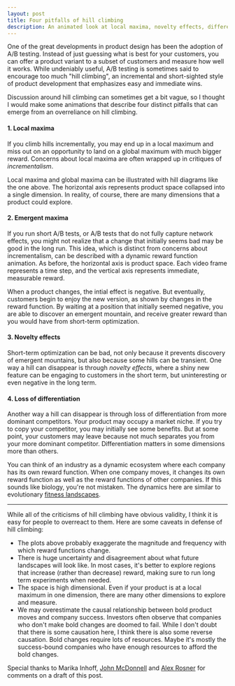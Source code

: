 ```yaml
---
layout: post
title: Four pitfalls of hill climbing
description: An animated look at local maxima, novelty effects, differentiation, emergent maxima.
---
```


<meta charset="utf-8">

One of the great developments in product design has been the adoption of A/B testing. Instead of just guessing what is best for your customers, you can offer a product variant to a subset of customers and measure how well it works. While undeniably useful, A/B testing is sometimes said to encourage too much "hill climbing", an incremental and short-sighted style of product development that emphasizes easy and immediate wins.

Discussion around hill climbing can sometimes get a bit vague, so I thought I would make some animations that describe four distinct pitfalls that can emerge from an overreliance on hill climbing.

#### 1. Local maxima

If you climb hills incrementally, you may end up in a local maximum and miss out on an opportunity to land on a global maximum with much bigger reward. Concerns about local maxima are often wrapped up in critiques of *incrementalism*.

<div class="wrapper">
  <div class="inner" id="plot1"></div>
</div>

Local maxima and global maxima can be illustrated with hill diagrams like the one above. The horizontal axis represents product space collapsed into a single dimension. In reality, of course, there are many dimensions that a product could explore.

#### 2. Emergent maxima

If you run short A/B tests, or A/B tests that do not fully capture network effects, you might not realize that a change that initially seems bad may be good in the long run. This idea, which is distinct from concerns about incrementalism, can be described with a dynamic reward function animation. As before, the horizontal axis is product space. Each video frame represents a time step, and the vertical axis represents immediate, measurable reward.

<div class="wrapper">
  <div class="inner" id="plot2"></div>
</div>

When a product changes, the intial effect is negative. But eventually, customers begin to enjoy the new version, as shown by changes in the reward function. By waiting at a position that initially seemed negative, you are able to discover an emergent mountain, and receive greater reward than you would have from short-term optimization.

#### 3. Novelty effects

Short-term optimization can be bad, not only because it prevents discovery of emergent mountains, but also because some hills can be transient. One way a hill can disappear is through *novelty effects*, where a shiny new feature can be engaging to customers in the short term, but uninteresting or even negative in the long term.

<div class="wrapper">
  <div class="inner" id="plot3"></div>
</div>

#### 4. Loss of differentiation

Another way a hill can disappear is through loss of differentiation from more dominant competitors. Your product may occupy a market niche. If you try to copy your competitor, you may initially see some benefits. But at some point, your customers may leave because not much separates you from your more dominant competitor. Differentiation matters in some dimensions more than others.

<div class="wrapper">
  <span id="plot4"></span>
  <span id="plot5"></span>
</div>

You can think of an industry as a dynamic ecosystem where each company has its own reward function. When one company moves, it changes its own reward function as well as the reward functions of other companies. If this sounds like biology, you're not mistaken. The dynamics here are similar to evolutionary [fitness landscapes](http://www.randalolson.com/2014/04/17/visualizing-evolution-in-action-dynamic-fitness-landscapes/).

***

While all of the criticisms of hill climbing have obvious validity, I think it is easy for people to overreact to them. Here are some caveats in defense of hill climbing:

- The plots above probably exaggerate the magnitude and frequency with which reward functions change.
- There is huge uncertainty and disagreement about what future landscapes will look like. In most cases, it's better to explore regions that increase (rather than decrease) reward, making sure to run long term experiments when needed.
- The space is high dimensional. Even if your product is at a local maximum in one dimension, there are many other dimensions to explore and measure.
- We may overestimate the causal relationship between bold product moves and company success. Investors often observe that companies who don't make bold changes are doomed to fail. While I don't doubt that there is some causation here, I think there is also some reverse causation. Bold changes require lots of resources. Maybe it's mostly the success-bound companies who have enough resources to afford the bold changes.

Special thanks to Marika Inhoff, [John McDonnell](https://twitter.com/johnvmcdonnell) and [Alex Rosner](https://twitter.com/alexrosner) for comments on a draft of this post.
<style>

circle {
  stroke: #fff;
  stroke-width: 1.5px;
}

circle.you {
  fill: #ED2685;
}

circle.competitor {
  fill: #3AC3F2;
}

.background {
  fill: #e7e7e7;
}

.axis .tick:nth-child(2n) {
  stroke-opacity: 0.5;
}

.axis text {
  font: 12px sans-serif;
}

.line path {
  fill: none;
  stroke: #000;
  stroke-width: 2px;
  stroke-linecap: round;
  stroke-linejoin: round;
}

}

</style>

<!-- I think Markdown doesn't like two script tags in a row -->
<div></div>

<script>





function makeObjectiveGraph(id, get_dot_x, objective, title, is_dynamic, company) {

  // Dot radius
  var r = 11;

  var margin = {top: 20, right: 20, bottom: 20, left: 20},
      width = 270 - margin.left - margin.right,
      height = 270 - margin.top - margin.bottom;

  var tickFormat = d3.format(".1f");

  var y = d3.scale.linear()
      .domain([0, 1])
      .range([height, 0]);

  var yAxisPitfalls = d3.svg.axis()
      .scale(y)
      .orient("left")

  var x = d3.scale.linear()
      .domain([0, 1])
      .range([0, width]);

  var xAxisPitfalls = d3.svg.axis()
      .scale(x)
      .orient("bottom")

  var path = d3.svg.line();

  var svg = d3.select("#" + id).append("svg")
      .attr("width", width + margin.left + margin.right)
      .attr("height", height + margin.top + margin.bottom)
    .append("g")
      .attr("transform", "translate(" + margin.left + "," + margin.top + ")");

  svg.append("rect")
      .attr("class", "background")
      .attr("width", width)
      .attr("height", height);

  var line = svg.append("g")
      .attr("class", "line")
    .append("path");

  var dot = svg.append("circle")
      .attr("r", r-1)
      .attr("class", company);

  // For X- and Y- labels.
  if (company == "competitor"){
    var prefix = "Competitor ";
  } else {
    var prefix = "";
  }

  // Title
  svg.append("text")
      .attr("class", "x label")
      .attr("text-anchor", "middle")
      .attr("x", width/2)
      .attr("y", -8)
      .style("font-size", "14px")
      .style("font-weight", "bold")
      .text(title);

  // X-Label
  svg.append("text")
      .attr("class", "x label")
      .attr("text-anchor", "middle")
      .attr("x", width/2)
      .attr("y", height + 14)
      .style("font-size", "12px")
      .text(prefix + "Product Space");

  // Y-Label
  svg.append("text")
      .attr("class", "y label")
      .attr("text-anchor", "middle")
      .attr("x", -width/2)
      .attr("y", -14)
      .attr("dy", ".75em")
      .attr("transform", "rotate(-90)")
      .style("font-size", "12px")
      .text(prefix + "Reward");


  if (!is_dynamic){
    line.attr("d", path(d3.range(0, 1, .002).concat(1).map(function(xo) {
      return [x(xo), y(objective(xo))];
    })));
  }


  // Provide pixel coordinates of small segment of curve.
  // Returns pixel coordinates just above segment.
  function get_adjusted_dot_coords(start_x, start_y, end_x, end_y) {
    var center_x = (start_x + end_x) / 2;
    var center_y = (start_y + end_y) / 2;
    var rise = (end_y - start_y);
    var run = (end_x - start_x);
    var k = Math.sqrt(Math.pow(r, 2)/(Math.pow(run, 2) + Math.pow(rise, 2)));
    var dx = k * rise;
    var dy = k * run;

    return [center_x + dx, center_y - dy]

  };

  // Functions x and y return pixel units.
  // Var xo is in graph coordinates from 0 to 1.
  // Var t is from 0 to 1.
  d3.timer(function(elapsed) {
    var t = (elapsed % 3000) / 3000; // will range from 0 to 1.
    var dot_xo = get_dot_x(t) // make this a function

    if (is_dynamic) {

      dot_coords = get_adjusted_dot_coords(
                                           x(dot_xo-.001),
                                           y(objective(t, dot_xo-.001)),
                                           x(dot_xo+.001),
                                           y(objective(t, dot_xo+.001))
                                           );

      // dot_coords = [x(dot_xo), y(objective(t, dot_xo))]

      dot.attr("cx", dot_coords[0]).attr("cy", dot_coords[1]);

      // dot.attr("cx", x(t)).attr("cy", y(objective(t, t))-12); // The 12 is in pixel world. Subtracting because pixel 0 is at top.

      line.attr("d", path(d3.range(0, 1, .002).concat(1).map(function(xo) {
        return [x(xo), y(objective(t, xo))];
      })));
    } else {

      dot_coords = get_adjusted_dot_coords(x(dot_xo-.001), y(objective(dot_xo-.001)), x(dot_xo+.001), y(objective(dot_xo+.001)))
      dot.attr("cx", dot_coords[0]).attr("cy", dot_coords[1]);
    }


  });

  d3.select(self.frameElement).style("height", height + margin.top + margin.bottom + "px");
}

var left_pos  = 0.20;
var mid_pos   = 0.50;
var right_pos = 0.80;
var mu = 0.25


// Provides soft trajectory, given starting and stopping times and locations.
// Generally the first agrument will be time t, but using x
// internally here so I can think about the functions visually.
var soft_motion = function(x, start_x, start_y, end_x, end_y) {
  var period = 2 * (end_x - start_x);
  var scale = (end_y - start_y)/2;
  var intercept = start_y + scale;

  if (x < start_x) { return start_y } else
  if (x < end_x) { return -scale * Math.cos(2*Math.PI/period * (x-start_x)) + intercept} else
  return end_y
};

// The horizontal position of your dot
var get_dot_x = function(t) {
  return soft_motion(t, .2, .2, .8, .8)
};

var get_dot_x_local_max = function(t) {
  return soft_motion(t, .2, .35, .8, .2)
};

// The horizontal position of your competitor's dot
var get_competitor_dot_x = function(t) {
  return 0.8;
};

// Gaussian function. For dynamics, call repeatedly with different scale values.
function gauss(x, scale, mu, sig) {
  var coef = scale / (sig* Math.sqrt(2 * Math.PI));
  var numer = Math.pow((x-mu), 2)
  var denom = 2*Math.pow(sig, 2)
  return coef * Math.exp(-numer/denom);
};


var objective1 = function(x){
  var left_scale = 0.2;
  var right_scale = 0.3;
  var sd = 0.2
  return gauss(x, left_scale, left_pos, sd) + gauss(x, right_scale, right_pos, sd)
}

makeObjectiveGraph("plot1", get_dot_x_local_max, objective1, "", false, "you")


var objective2 = function(t, x){
  var left_scale  = soft_motion(t, 0.6, 0.2, 0.95, 0.10);
  var right_scale = soft_motion(t, 0.6, 0.0, 0.95, 0.3);
  var sd = 0.2

  return gauss(x, left_scale, left_pos, sd) + gauss(x, right_scale, right_pos, sd)
};

makeObjectiveGraph("plot2", get_dot_x, objective2, "", true, "you")


var objective3 = function(t, x){
  var left_scale  = soft_motion(t, 0.6, 0.15, 0.95, 0.15);
  var right_scale = soft_motion(t, 0.6, 0.30, 0.95, 0.15);

  return gauss(x, left_scale, left_pos, .25) + gauss(x, right_scale, right_pos, .3)
};

makeObjectiveGraph("plot3", get_dot_x, objective3, "", true, "you")

var objective4 = function(t, x){
  var left_scale  = soft_motion(t, 0.6, 0.15, 0.95, 0.15);
  var right_scale = soft_motion(t, 0.6, 0.30, 0.95, 0.15);

  return gauss(x, left_scale, left_pos, .25) + gauss(x, right_scale, right_pos, .3)
};

makeObjectiveGraph("plot4", get_dot_x, objective4, "Losing differentiation", true, "you")

// Competitor
var objective5 = function(t, x){
  var left_scale  = soft_motion(t, 0.6, 0.05, 0.95, 0.07);
  var right_scale = soft_motion(t, 0.6, 0.4,  0.95, 0.50);

  return gauss(x, left_scale, left_pos, .15) + gauss(x, right_scale, right_pos, .3)
};

makeObjectiveGraph("plot5", get_competitor_dot_x, objective5, "Dominant competitor wins", true, "competitor")


</script>
